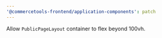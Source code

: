 ```yaml
---
'@commercetools-frontend/application-components': patch
---
```


Allow `PublicPageLayout` container to flex beyond 100vh.
